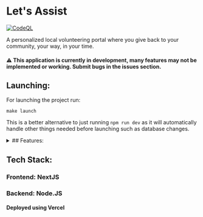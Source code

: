 # Let's Assist
[![CodeQL](https://github.com/rrcoder0167/lets-assist/actions/workflows/codeql.yml/badge.svg)](https://github.com/rrcoder0167/lets-assist/actions/workflows/codeql.yml)

A personalized local volunteering portal where you give back to your community, your way, in your time.

#### ⚠️ This application is currently in development, many features may not be implemented or working. Submit bugs in the issues section.

## Launching:
For launching the project run:
```
make launch
```
This is a better alternative to just running `npm run dev` as it will automatically handle other things needed before launching such as database changes.

<details>
<summary>## Features:</summary>
- Sign up with GitHub/Google/Apple/Credentials.
- Log in with GitHub/Google/Apple/Credentials.
- Sign out.
- Create / Edit / Delete opportunities.
- Sign up for / Learn more about opportunities.
</details>

## Tech Stack:
### Frontend: NextJS
### Backend: Node.JS
#### Deployed using Vercel


